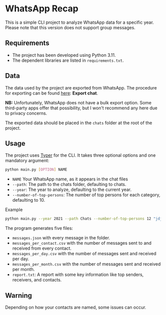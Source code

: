 # WhatsApp Recap

This is a simple CLI project to analyze WhatsApp data for a specific year. Please note that this version does not support group messages.

## Requirements
- The project has been developed using Python 3.11.
- The dependent libraries are listed in `requirements.txt`.

## Data

The data used by the project are exported from WhatsApp. The procedure for exporting can be found [here](https://faq.whatsapp.com/1180414079177245/?locale=en_US&cms_platform=android&cms_id=1180414079177245&draft=false): **Export chat**.

**NB:** Unfortunately, WhatsApp does not have a bulk export option. Some third-party apps offer that possibility, but I won't recommend any here due to privacy concerns.

The exported data should be placed in the `chats` folder at the root of the project.

## Usage

The project uses [Typer](https://typer.tiangolo.com/) for the CLI. It takes three optional options and one mandatory argument:

```bash
python main.py [OPTION] NAME
```

- `NAME`  Your WhatsApp name, as it appears in the chat files
- `--path`: The path to the chats folder, defaulting to chats.
- `--year`: The year to analyze, defaulting to the current year.
- `--number-of-top-persons`: The number of top persons for each category, defaulting to 10.

Example 

```bash
python main.py --year 2021 --path Chats --number-of-top-persons 12 "jdjenontin"
```

The program generates five files:

- `messages.json` with every message in the folder.
- `messages_per_contact.csv` with the number of messages sent to and received from every contact.
- `messages_per_day.csv` with the number of messages sent and received per day.
- `messages_per_month.csv` with the number of messages sent and received per month.
- `report.txt`: A report with some key information like top senders, receivers, and contacts.

## Warning

Depending on how your contacts are named, some issues can occur.